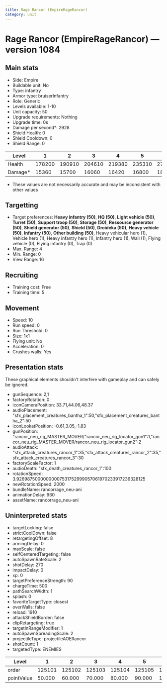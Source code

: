 ```yaml
---
title: Rage Rancor (EmpireRageRancor)
category: unit
---
```


# Rage Rancor (EmpireRageRancor) — version 1084

## Main stats

  * Side: Empire
  * Buildable unit: No
  * Type: infantry
  * Armor type: bruiserInfantry
  * Role: Generic
  * Levels available: 1-10
  * Unit capacity: 50
  * Upgrade requirements: Nothing
  * Upgrade time: 0s
  * Damage per second*: 2928
  * Shield Health: 0
  * Shield Cooldown: 0
  * Shield Range: 0

|Level  |1     |2     |3     |4     |5     |6     |7     |8     |9     |10    |
|-------|------|------|------|------|------|------|------|------|------|------|
|Health |178200|190910|204610|219380|235310|277750|298155|349296|375264|393125|
|Damage*|15360 |15700 |16060 |16420 |16800 |18898 |19338 |21576 |22080 |23525 |

* These values are not necessarily accurate and may be inconsistent with other values

## Targetting

  * Target preferences: **Heavy infantry (50)**, **HQ (50)**, **Light vehicle (50)**, **Turret (50)**, **Support troop (50)**, **Storage (50)**, **Ressource generator (50)**, **Shield generator (50)**, **Shield (50)**, **Droideka (50)**, **Heavy vehicle (50)**, **Infantry (50)**, **Other building (50)**, Heavy vehicular hero (1), Vehicle hero (1), Heavy infantry hero (1), Infantry hero (1), Wall (1), Flying vehicle (0), Flying infantry (0), Trap (0)
  * Max. Range: 4
  * Min. Range: 0
  * View Range: 16

## Recruiting

  * Training cost: Free
  * Training time: 5

## Movement

  * Speed: 10
  * Run speed: 0
  * Run Threshold: 0
  * Size: 1x1
  * Flying unit: No
  * Acceleration: 0
  * Crushes walls: Yes

## Presentation stats

These graphical elements shouldn't interfere with gameplay and can safely be ignored.

  * gunSequence: 2,1
  * factoryRotation: 0
  * iconCameraPosition: 33.71,44.06,48.37
  * audioPlacement: "sfx_placement_creatures_bantha_1":50,"sfx_placement_creatures_bantha_2":50
  * iconLookatPosition: -0.61,3.05,-1.83
  * gunPosition: "rancor_neu_rig_MASTER_MOVER/"rancor_neu_rig_locator_gun1":1,"rancor_neu_rig_MASTER_MOVER/rancor_neu_rig_locator_gun2":2
  * audioAttack: "sfx_attack_creatures_rancor_1":35,"sfx_attack_creatures_rancor_2":35,"sfx_attack_creatures_rancor_3":30
  * factoryScaleFactor: 1
  * audioDeath: "sfx_death_creatures_rancor_1":100
  * rotationSpeed: 3.92698750000000007531752999057061970233917236328125
  * newRotationSpeed: 2000
  * bundleName: rancorrage_neu-ani
  * animationDelay: 960
  * assetName: rancorrage_neu-ani

## Uninterpreted stats

  * targetLocking: false
  * strictCoolDown: false
  * retargetingOffset: 8
  * armingDelay: 0
  * maxScale: false
  * selfCenteredTargeting: false
  * autoSpawnRateScale: 2
  * shotDelay: 270
  * impactDelay: 0
  * xp: 0
  * targetPreferenceStrength: 90
  * chargeTime: 500
  * pathSearchWidth: 1
  * splash: 0
  * favoriteTargetType: closest
  * overWalls: false
  * reload: 1910
  * attackShieldBorder: false
  * clipRetargeting: true
  * targetInRangeModifier: 1
  * autoSpawnSpreadingScale: 2
  * projectileType: projectileAOERancor
  * shotCount: 1
  * targetedType: ENEMIES

|Level     |1     |2     |3     |4     |5     |6      |7      |8      |9      |10     |
|----------|------|------|------|------|------|-------|-------|-------|-------|-------|
|order     |125101|125102|125103|125104|125105|125106 |125107 |125108 |125109 |125110 |
|pointValue|50.000|60.000|70.000|80.000|90.000|100.000|110.000|120.000|130.000|150.000|

